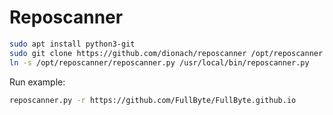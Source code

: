 # Reposcanner

 ```sh
sudo apt install python3-git
sudo git clone https://github.com/dionach/reposcanner /opt/reposcanner
ln -s /opt/reposcanner/reposcanner.py /usr/local/bin/reposcanner.py
```

Run example:

 ```sh
reposcanner.py -r https://github.com/FullByte/FullByte.github.io
```
